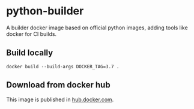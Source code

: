 # python-builder

A builder docker image based on official python images, adding tools like docker for CI builds.

## Build locally

```
docker build --build-args DOCKER_TAG=3.7 .
```

## Download from docker hub

This image is published in [hub.docker.com](https://hub.docker.com/r/papaux/python-builder).

